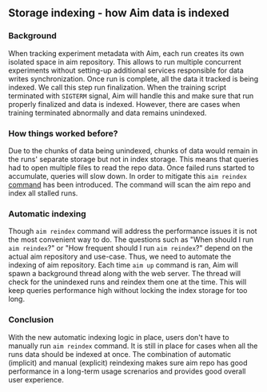 ## Storage indexing - how Aim data is indexed

### Background

When tracking experiment metadata with Aim, each run creates its own isolated space in
aim repository. This allows to run multiple concurrent experiments without setting-up additional
services responsible for data writes synchronization. Once run is complete, all the data it 
tracked is being indexed. We call this step run finalization. When the training script terminated
with `SIGTERM` signal, Aim will handle this and make sure that run properly finalized and data is
indexed. However, there are cases when training terminated abnormally and data remains unindexed.

### How things worked before?

Due to the chunks of data being unindexed, chunks of data would remain in the runs' separate
storage but not in index storage. This means that queries had to open multiple files to read the
repo data. Once failed runs started to accumulate, queries will slow down. In order to mitigate this
`aim reindex` [command](../refs/cli.html#reindex) has been introduced.
The command will scan the aim repo and index all stalled runs.

### Automatic indexing

Though `aim reindex` command will address the performance issues it is not the most convenient
way to do. The questions such as "When should I run `aim reindex`?" or "How frequent should I run `aim reindex`?" depend on the actual
aim repository and use-case. Thus, we need to automate the indexing of aim repository.
Each time `aim up` command is ran, Aim will spawn a background thread along with the web server.
The thread will check for the unindexed runs and reindex them one at the time. This will keep
queries performance high without locking the index storage for too long.

### Conclusion
With the new automatic indexing logic in place, users don't have to manually run `aim reindex`
command. It is still in place for cases when all the runs data should be indexed at once. The 
combination of automatic (implicit) and manual (explicit) reindexing makes sure aim repo has
good performance in a long-term usage screnarios and provides good overall user experience.